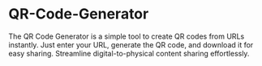 # QR-Code-Generator
The QR Code Generator is a simple tool to create QR codes from URLs instantly. Just enter your URL, generate the QR code, and download it for easy sharing. Streamline digital-to-physical content sharing effortlessly.
